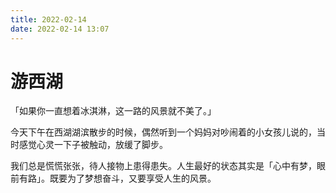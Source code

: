 ```yaml
---
title: 2022-02-14
date: 2022-02-14 13:07
---
```



# 游西湖
「如果你一直想着冰淇淋，这一路的风景就不美了。」

今天下午在西湖湖滨散步的时候，偶然听到一个妈妈对吵闹着的小女孩儿说的，当时感觉心灵一下子被触动，放缓了脚步。

我们总是慌慌张张，待人接物上患得患失。人生最好的状态其实是「心中有梦，眼前有路」。既要为了梦想奋斗，又要享受人生的风景。